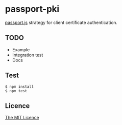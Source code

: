 # passport-pki

[passport.js](http://passportjs.org/) strategy for client certificate authentication.

## TODO

 * Example
 * Integration test
 * Docs

## Test

    $ npm install
    $ npm test

## Licence

[The MIT Licence](http://opensource.org/licenses/MIT)
